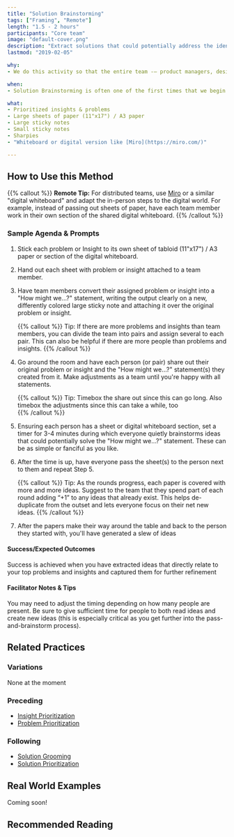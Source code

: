 ```yaml
---
title: "Solution Brainstorming"
tags: ["Framing", "Remote"]
length: "1.5 - 2 hours"
participants: "Core team"
image: "default-cover.png"
description: "Extract solutions that could potentially address the identified problem(s)"
lastmod: "2019-02-05"

why:
- We do this activity so that the entire team -— product managers, designers, and engineers -— is able to document their ideas and contribute to the overall solution, enhancing our shared responsibility for the success of the product. After all, no single discipline has a monopoly on good ideas!

when:
- Solution Brainstorming is often one of the first times that we begin to explore solutions and features. We run this activity after identifying and prioritizing insights & problems because we want to solve for the most important things first.

what:
- Prioritized insights & problems
- Large sheets of paper (11"x17") / A3 paper
- Large sticky notes
- Small sticky notes
- Sharpies
- "Whiteboard or digital version like [Miro](https://miro.com/)" 

---
```

## How to Use this Method
   {{% callout %}}
   **Remote Tip:** For distributed teams, use [Miro](https://miro.com/) or a similar "digital whiteboard" and adapt the in-person steps to the digital world. For example, instead of passing out sheets of paper, have each team member work in their own section of the shared digital whiteboard.
   {{% /callout %}}

### Sample Agenda & Prompts
1. Stick each problem or Insight to its own sheet of tabloid (11"x17") / A3 paper or section of the digital whiteboard.

1. Hand out each sheet with problem or insight attached to a team member.

1. Have team members convert their assigned problem or insight into a "How might we...?" statement, writing the output clearly on a new, differently colored large sticky note and attaching it over the original problem or insight.

   {{% callout %}}
   Tip: If there are more problems and insights than team members, you can divide the team into pairs and assign several to each pair. This can also be helpful if there are more people than problems and insights.
   {{% /callout %}}

1. Go around the room and have each person (or pair) share out their original problem or insight and the "How might we...?" statement(s) they created from it. Make adjustments as a team until you're happy with all statements.

   {{% callout %}}
   Tip: Timebox the share out since this can go long. Also timebox the adjustments since this can take a while, too  
   {{% /callout %}}
   
1. Ensuring each person has a sheet or digital whiteboard section, set a timer for 3-4 minutes during which everyone quietly brainstorms ideas that could potentially solve the "How might we...?" statement. These can be as simple or fanciful as you like.

1. After the time is up, have everyone pass the sheet(s) to the person next to them and repeat Step 5.

   {{% callout %}}
   Tip: As the rounds progress, each paper is covered with more and more ideas. Suggest to the team that they spend part of each round adding “+1” to any ideas that already exist. This helps de-duplicate from the outset and lets everyone focus on their net new ideas.
   {{% /callout %}}
   
1. After the papers make their way around the table and back to the person they started with, you'll have generated a slew of ideas

#### Success/Expected Outcomes

Success is achieved when you have extracted ideas that directly relate to your top problems and insights and captured them for further refinement

#### Facilitator Notes & Tips

You may need to adjust the timing depending on how many people are present. Be sure to give sufficient time for people to both read ideas and create new ideas (this is especially critical as you get further into the pass-and-brainstorm process).

## Related Practices

### Variations

None at the moment

### Preceding
- [Insight Prioritization](/practices/insight-prioritization)
- [Problem Prioritization](/practices/problem-prioritization)

### Following
- [Solution Grooming](/practices/solution-grooming)
- [Solution Prioritization](/practices/solution-prioritization)

## Real World Examples
Coming soon! 

## Recommended Reading
